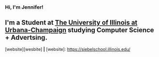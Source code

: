 ### Hi, I'm Jennifer! 

## I'm a Student at [The University of Illinois at Urbana-Champaign]([url](https://siebelschool.illinois.edu/)) studying Computer Science + Advertsing. 

[website][wesbite] **|**
[website]: https://siebelschool.illinois.edu/
